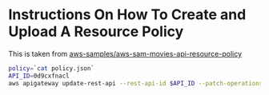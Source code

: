 # Instructions On How To Create and Upload A Resource Policy

This is taken from [aws-samples/aws-sam-movies-api-resource-policy](https://github.com/aws-samples/aws-sam-movies-api-resource-policy)

```bash
policy=`cat policy.json`
API_ID=0d9cxfnacl
aws apigateway update-rest-api --rest-api-id $API_ID --patch-operations op=replace,path=/policy,value="$policy"
```
